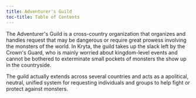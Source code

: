 ```yaml
---
title: Adventurer's Guild
toc-title: Table of Contents
---
```


The Adventurer's Guild is a cross-country organization that organizes and handles request that may be dangerous or require great prowess involving the monsters of the world. In Kryta, the guild takes up the slack left by the Crown's Guard, who is mainly worried about kingdom-level events and cannot be bothered to exterminate small pockets of monsters the show up in the countryside.

The guild actually extends across several countries and acts as a apolitical, neutral, unified system for requesting individuals and groups to help fight or protect against monsters.
